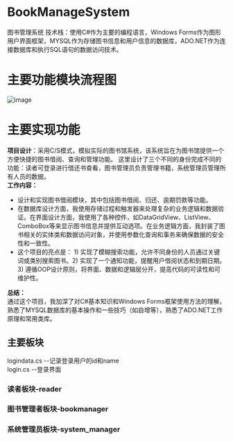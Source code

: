 # BookManageSystem
图书管理系统
技术栈：使用C#作为主要的编程语言，Windows Forms作为图形用户界面框架，MYSQL作为存储图书信息和用户信息的数据库，ADO.NET作为连接数据库和执行SQL语句的数据访问技术。
# 主要功能模块流程图
![image](https://github.com/llli-1/BookManageSystem/assets/102156169/94123781-1e80-46e8-b10a-070a9af278d8)
# 主要实现功能
**项目设计**：采用C/S模式，模拟实际的图书馆系统，该系统旨在为图书馆提供一个方便快捷的图书借阅、查询和管理功能。 
这里设计了三个不同的身份完成不同的功能：读者可登录进行借还书查看，图书管理员负责管理书籍，系统管理员管理所有人员的数据。  
**工作内容：**  
- 设计和实现图书借阅模块，其中包括图书借阅、归还、逾期罚款等功能。  
- 在数据库设计方面，我使用存储过程和触发器来处理复杂的业务逻辑和数据验证。在界面设计方面，我使用了各种控件，如DataGridView、ListView、ComboBox等来显示图书信息并提供互动选项。在业务逻辑方面，我封装了图书相关的实体类和数据访问对象，并使用参数化查询和事务来确保数据的安全性和一致性。  
- 这个项目的亮点是： 1)  实现了模糊搜索功能，允许不同身份的人员通过关键词或类别搜索图书。2) 实现了一个通知功能，提醒用户借阅状态和到期日期。3) 遵循OOP设计原则，将界面、数据和逻辑层分开，提高代码的可读性和可维护性。  

**总结：**  
通过这个项目，我加深了对C#基本知识和Windows Forms框架使用方法的理解，熟悉了MYSQL数据库的基本操作和一些技巧（如自增等），熟悉了ADO.NET工作原理和常用类库。  
  
## 主要板块
logindata.cs --记录登录用户的id和name  
login.cs --登录界面

### 读者板块-reader

### 图书管理者板块-bookmanager

### 系统管理员板块-system_manager

  

